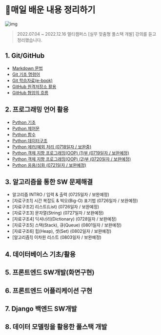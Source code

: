 # 💾매일 배운 내용 정리하기

![img](https://media.tenor.com/images/4c62b8664b2aa5d5c16e080936e52a88/tenor.gif)

> 2022.07.04 ~ 2022.12.16 멀티캠퍼스 [실무 맞춤형 풀스택 개발] 강의를 듣고 정리했습니다.

## 1. Git/GitHub

* [Markdown 문법](notes/markdown_gram.md)
* [Git 기초 명령어](notes/git_command.md)
* [Git 학습자료(e-book)](http://git-scm.com/book/ko/v2)
* [GitHub 원격저장소 활용](notes/remote_repo.md)
* [GitHub 협업의 흐름](notes/github_flow.md)

## 2. 프로그래밍 언어 활용

* [Python 기초](notes/py_basics.md)
* [Python 제어문](notes/py_ctrlstate.md)
* [Python 함수](notes/py_function.md) 
* [Python 데이터구조](notes/py_datast.md)
* [Python 에러/예외 처리 (0718일자 / 보완중)](notes/py_error.md)
* [Python 객체 지향 프로그래밍(OOP) (1)부 (0719일자 / 보완예정)](notes/py_OOP1.md)
* [Python 객체 지향 프로그래밍(OOP) (2)부 (0720일자 / 보완예정)](notes/py_OOP2.md)
* [Python 응용/심화 (0721일자 / 보완예정)](notes/py_final.md)

## 3. 알고리즘을 통한 SW 문제해결

* 알고리즘 INTRO / 입력 & 출력 (0725일자 / 보완예정)
* [자료구조1] 시간 복잡도 & 빅오(Big-O) 표기법 (0726일자 / 보완예정)
* [자료구조2] 리스트(List) (0726일자 / 보완예정)
* [자료구조3] 문자열(String) (0727일자 / 보완예정)
* [자료구조4] 딕셔너리(Dictionary) (0728일자 / 보완예정)
* [자료구조5] 스택(Stack), 큐(Queue) (0801일자 / 보완예정)
* [자료구조6] 힙(Heap), 셋(Set) (0802일자 / 보완예정)
* [알고리즘1] 이차원 리스트 (0803일자 / 보완예정)

## 4. 데이터베이스 기초/활용

## 5. 프론트엔드 SW개발(화면구현)

## 6. 프론트엔드 어플리케이션 구현

## 7. Django 백엔드 SW개발

## 8. 데이터 모델링을 활용한 풀스택 개발
